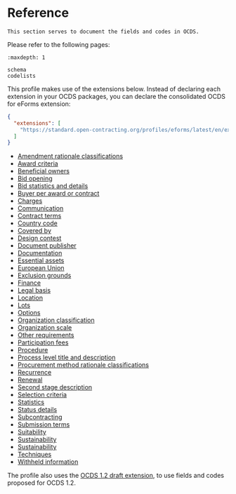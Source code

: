 # Reference

```{admonition} Summary
This section serves to document the fields and codes in OCDS.
```

Please refer to the following pages:

```{toctree}
:maxdepth: 1

schema
codelists
```

This profile makes use of the extensions below. Instead of declaring each extension in your OCDS packages, you can declare the consolidated OCDS for eForms extension:

```json
{
  "extensions": [
    "https://standard.open-contracting.org/profiles/eforms/latest/en/extension.json"
  ]
}
```

* [Amendment rationale classifications](https://extensions.open-contracting.org/en/extensions/amendment_rationale_classifications/master/)
* [Award criteria](https://extensions.open-contracting.org/en/extensions/awardCriteria/master/)
* [Beneficial owners](https://extensions.open-contracting.org/en/extensions/beneficialOwners/master/)
* [Bid opening](https://extensions.open-contracting.org/en/extensions/bidOpening/master/)
* [Bid statistics and details](https://extensions.open-contracting.org/en/extensions/bids/master/)
* [Buyer per award or contract](https://extensions.open-contracting.org/en/extensions/contract_buyer/master/)
* [Charges](https://extensions.open-contracting.org/en/extensions/charges/master/)
* [Communication](https://extensions.open-contracting.org/en/extensions/communication/master/)
* [Contract terms](https://extensions.open-contracting.org/en/extensions/contractTerms/master/)
* [Country code](https://extensions.open-contracting.org/en/extensions/countryCode/master/)
* [Covered by](https://extensions.open-contracting.org/en/extensions/coveredBy/master/)
* [Design contest](https://extensions.open-contracting.org/en/extensions/designContest/master/)
* [Document publisher](https://extensions.open-contracting.org/en/extensions/document_publisher/master/)
* [Documentation](https://extensions.open-contracting.org/en/extensions/documentation_details/master/)
* [Essential assets](https://extensions.open-contracting.org/en/extensions/essentialAssets/master/)
* [European Union](https://extensions.open-contracting.org/en/extensions/eu/1.1/)
* [Exclusion grounds](https://extensions.open-contracting.org/en/extensions/exclusionGrounds/master/)
* [Finance](https://extensions.open-contracting.org/en/extensions/finance/master/)
* [Legal basis](https://extensions.open-contracting.org/en/extensions/legalBasis/1.1/)
* [Location](https://extensions.open-contracting.org/en/extensions/location/master/)
* [Lots](https://extensions.open-contracting.org/en/extensions/lots/master/)
* [Options](https://extensions.open-contracting.org/en/extensions/options/master/)
* [Organization classification](https://extensions.open-contracting.org/en/extensions/organizationClassification/1.1/)
* [Organization scale](https://extensions.open-contracting.org/en/extensions/partyScale/master/)
* [Other requirements](https://extensions.open-contracting.org/en/extensions/otherRequirements/master/)
* [Participation fees](https://extensions.open-contracting.org/en/extensions/participation_fee/master/)
* [Procedure](https://extensions.open-contracting.org/en/extensions/procedure/master/)
* [Process level title and description](https://extensions.open-contracting.org/en/extensions/process_title/master/)
* [Procurement method rationale classifications](https://extensions.open-contracting.org/en/extensions/procurementMethodRationaleClassifications/master/)
* [Recurrence](https://extensions.open-contracting.org/en/extensions/recurrence/master/)
* [Renewal](https://extensions.open-contracting.org/en/extensions/renewal/master/)
* [Second stage description](https://extensions.open-contracting.org/en/extensions/secondStageDescription/master/)
* [Selection criteria](https://extensions.open-contracting.org/en/extensions/selectionCriteria/master/)
* [Statistics](https://extensions.open-contracting.org/en/extensions/statistics/master/)
* [Status details](https://extensions.open-contracting.org/en/extensions/statusDetails/master/)
* [Subcontracting](https://extensions.open-contracting.org/en/extensions/subcontracting/master/)
* [Submission terms](https://extensions.open-contracting.org/en/extensions/submissionTerms/master/)
* [Suitability](https://extensions.open-contracting.org/en/extensions/suitability/master/)
* [Sustainability](https://extensions.open-contracting.org/en/extensions/sustainability/master/)
* [Sustainability](https://extensions.open-contracting.org/en/extensions/sustainability/master/)
* [Techniques](https://extensions.open-contracting.org/en/extensions/techniques/master/)
* [Withheld information](https://extensions.open-contracting.org/en/extensions/withheldInformation/master/)

The profile also uses the [OCDS 1.2 draft extension](https://github.com/open-contracting-extensions/ocds_1_2_draft_extension), to use fields and codes proposed for OCDS 1.2.
